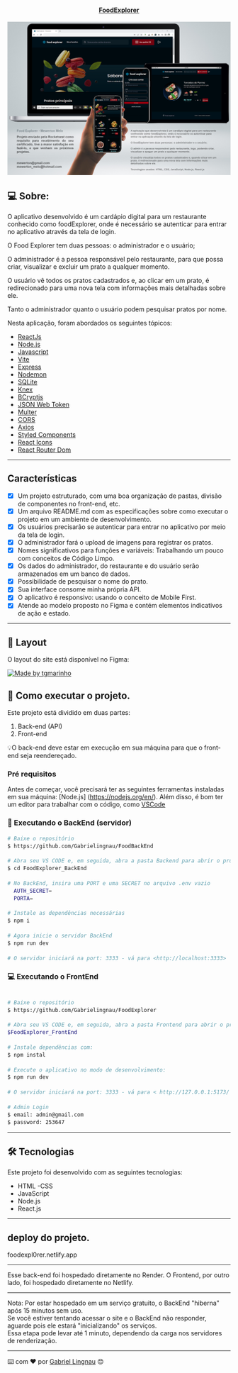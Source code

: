 
<p align="center">
  <h4 align="center"><a href="https://foodexpl0rer.netlify.app">FoodExplorer</a></h4>
</p>

<p align="center">
  <img width="800" src="./src/assets/responsivo.png">
</p>

## 💻 Sobre:

O aplicativo desenvolvido é um cardápio digital para um restaurante conhecido como foodExplorer, onde é necessário se autenticar para entrar no aplicativo através da tela de login.

O Food Explorer tem duas pessoas: o administrador e o usuário;

O administrador é a pessoa responsável pelo restaurante, para que possa criar, visualizar e excluir um prato a qualquer momento. 

O usuário vê todos os pratos cadastrados e, ao clicar em um prato, é redirecionado para uma nova tela com informações mais detalhadas sobre ele.

Tanto o administrador quanto o usuário podem pesquisar pratos por nome.

Nesta aplicação, foram abordados os seguintes tópicos:

- [ReactJs](https://reactjs.org)
- [Node.js](https://nodejs.org/en/)
- [Javascript](https://developer.mozilla.org/pt-BR/docs/Web/JavaScript)
- [Vite](https://vitejs.dev/)
- [Express](https://expressjs.com)
- [Nodemon](https://nodemon.io/)
- [SQLite](https://www.sqlite.org/index.html)
- [Knex](https://knexjs.org/)
- [BCryptjs](https://www.npmjs.com/package/bcryptjs)
- [JSON Web Token](https://www.npmjs.com/package/jsonwebtoken)
- [Multer](https://www.npmjs.com/package/multer)
- [CORS](https://www.npmjs.com/package/cors)
- [Axios](https://www.npmjs.com/package/axios)
- [Styled Components](https://styled-components.com/)
- [React Icons](https://react-icons.github.io/react-icons/)
- [React Router Dom](https://react-icons.github.io/react-icons/)
---

## Características

- [x] Um projeto estruturado, com uma boa organização de pastas, divisão de componentes no front-end, etc.
- [x] Um arquivo README.md com as especificações sobre como executar o projeto em um ambiente de desenvolvimento.
- [x] Os usuários precisarão se autenticar para entrar no aplicativo por meio da tela de login.
- [x] O administrador fará o upload de imagens para registrar os pratos.
- [x] Nomes significativos para funções e variáveis: Trabalhando um pouco com conceitos de Código Limpo.
- [x] Os dados do administrador, do restaurante e do usuário serão armazenados em um banco de dados.
- [x] Possibilidade de pesquisar o nome do prato.
- [x] Sua interface consome minha própria API.
- [x] O aplicativo é responsivo: usando o conceito de Mobile First.
- [x] Atende ao modelo proposto no Figma e contém elementos indicativos de ação e estado.

---

## 🎨 Layout

O layout do site está disponível no Figma:

<a href="https://www.figma.com/file/GkqG5AUJe3ppcUEHfvOX6z/food-explorer?node-id=0%3A1">
  <img alt="Made by tgmarinho" src="https://img.shields.io/badge/Acessar%20Layout%20-Figma-%2304D361">
</a>



## 🚀 Como executar o projeto.

Este projeto está dividido em duas partes:
1. Back-end (API) 
2. Front-end 

💡O back-end deve estar em execução em sua máquina para que o front-end seja reendereçado.

### Pré requisitos

Antes de começar, você precisará ter as seguintes ferramentas instaladas em sua máquina:
[Node.js] (https://nodejs.org/en/). 
Além disso, é bom ter um editor para trabalhar com o código, como [VSCode](https://code.visualstudio.com/)


### 🚧 Executando o BackEnd (servidor)

```bash
# Baixe o repositório
$ https://github.com/Gabrielingnau/FoodBackEnd

# Abra seu VS CODE e, em seguida, abra a pasta Backend para abrir o projeto
$ cd FoodExplorer_BackEnd

# No BackEnd, insira uma PORT e uma SECRET no arquivo .env vazio
  AUTH_SECRET=
  PORTA=

# Instale as dependências necessárias
$ npm i

# Agora inicie o servidor BackEnd
$ npm run dev

# O servidor iniciará na port: 3333 - vá para <http://localhost:3333>
```


### 💻 Executando o FrontEnd

```bash

# Baixe o repositório
$ https://github.com/Gabrielingnau/FoodExplorer

# Abra seu VS CODE e, em seguida, abra a pasta Frontend para abrir o projeto
$FoodExplorer_FrontEnd

# Instale dependências com:
$ npm instal

# Execute o aplicativo no modo de desenvolvimento:
$ npm run dev

# O servidor iniciará na port: 3333 - vá para < http://127.0.0.1:5173/ >

# Admin Login
$ email: admin@gmail.com
$ password: 253647

```
---

## 🛠 Tecnologias

Este projeto foi desenvolvido com as seguintes tecnologias:

- HTML
-CSS
- JavaScript
- Node.js
- React.js

---

## deploy do projeto.
foodexpl0rer.netlify.app

___

Esse back-end foi hospedado diretamente no Render.
O Frontend, por outro lado, foi hospedado diretamente no Netlify.

___
Nota: Por estar hospedado em um serviço gratuito, o BackEnd "hiberna" após 15 minutos sem uso.
<br>
Se você estiver tentando acessar o site e o BackEnd não responder, aguarde pois ele estará "inicializando" os serviços.
<br>
Essa etapa pode levar até 1 minuto, dependendo da carga nos servidores de renderização.

---
⌨️ com ❤️ por [Gabriel Lingnau](https://www.linkedin.com/in/gabriel-lingnau-3bb17b266/) 😊
